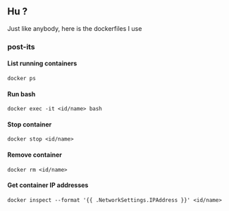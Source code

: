 ## Hu ?

Just like anybody, here is the dockerfiles I use

### post-its

#### List running containers

```
docker ps
```

#### Run bash

```
docker exec -it <id/name> bash
```

#### Stop container

```
docker stop <id/name>
```

#### Remove container

```
docker rm <id/name>
```

#### Get container IP addresses

```
docker inspect --format '{{ .NetworkSettings.IPAddress }}' <id/name>
```

